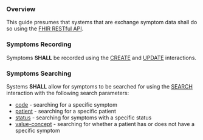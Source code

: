 ### Overview

This guide presumes that systems that are exchange symptom data shall do so using the [FHIR RESTful API]({{site.data.fhir.path}}http.html).

### Symptoms Recording

Symptoms **SHALL** be recorded using the [CREATE]({{site.data.fhir.path}}http.html#create) and [UPDATE]({{site.data.fhir.path}}http.html#update) interactions.

### Symptoms Searching

Systems **SHALL** allow for symptoms to be searched for using the [SEARCH]({{site.data.fhir.path}}http.html#search) interaction with the following search parameters:

* [code]({{site.data.fhir.path}}observation.html#search) - searching for a specific symptom
* [patient]({{site.data.fhir.path}}observation.html#search) - searching for a specific patient
* [status]({{site.data.fhir.path}}observation.html#search) - searching for symptoms with a specific status
* [value-concept]({{site.data.fhir.path}}observation.html#search) - searching for whether a patient has or does not have a specific symptom

